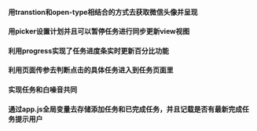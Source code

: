#### 用transtion和open-type相结合的方式去获取微信头像并呈现
#### 用picker设置计划并且可以暂停任务进行同步更新view视图
#### 利用progress实现了任务进度条实时更新百分比功能
#### 利用页面传参去判断点击的具体任务进入到任务页面里
#### 实现任务和白噪音共同
#### 通过app.js全局变量去存储添加任务和已完成任务，并且记载是否有最新完成任务提示用户



